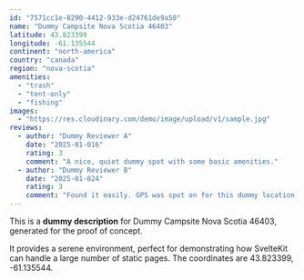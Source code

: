 ```yaml
---
id: "7571cc1e-8290-4412-933e-d24761de9a50"
name: "Dummy Campsite Nova Scotia 46403"
latitude: 43.823399
longitude: -61.135544
continent: "north-america"
country: "canada"
region: "nova-scotia"
amenities:
  - "trash"
  - "tent-only"
  - "fishing"
images:
  - "https://res.cloudinary.com/demo/image/upload/v1/sample.jpg"
reviews:
  - author: "Dummy Reviewer A"
    date: "2025-01-016"
    rating: 3
    comment: "A nice, quiet dummy spot with some basic amenities."
  - author: "Dummy Reviewer B"
    date: "2025-01-024"
    rating: 3
    comment: "Found it easily. GPS was spot on for this dummy location."
---
```


This is a **dummy description** for Dummy Campsite Nova Scotia 46403, generated for the proof of concept.

It provides a serene environment, perfect for demonstrating how SvelteKit can handle a large number of static pages. The coordinates are 43.823399, -61.135544.
